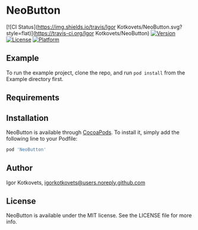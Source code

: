 # NeoButton

[![CI Status](https://img.shields.io/travis/Igor Kotkovets/NeoButton.svg?style=flat)](https://travis-ci.org/Igor Kotkovets/NeoButton)
[![Version](https://img.shields.io/cocoapods/v/NeoButton.svg?style=flat)](https://cocoapods.org/pods/NeoButton)
[![License](https://img.shields.io/cocoapods/l/NeoButton.svg?style=flat)](https://cocoapods.org/pods/NeoButton)
[![Platform](https://img.shields.io/cocoapods/p/NeoButton.svg?style=flat)](https://cocoapods.org/pods/NeoButton)

## Example

To run the example project, clone the repo, and run `pod install` from the Example directory first.

## Requirements

## Installation

NeoButton is available through [CocoaPods](https://cocoapods.org). To install
it, simply add the following line to your Podfile:

```ruby
pod 'NeoButton'
```

## Author

Igor Kotkovets, igorkotkovets@users.noreply.github.com

## License

NeoButton is available under the MIT license. See the LICENSE file for more info.

